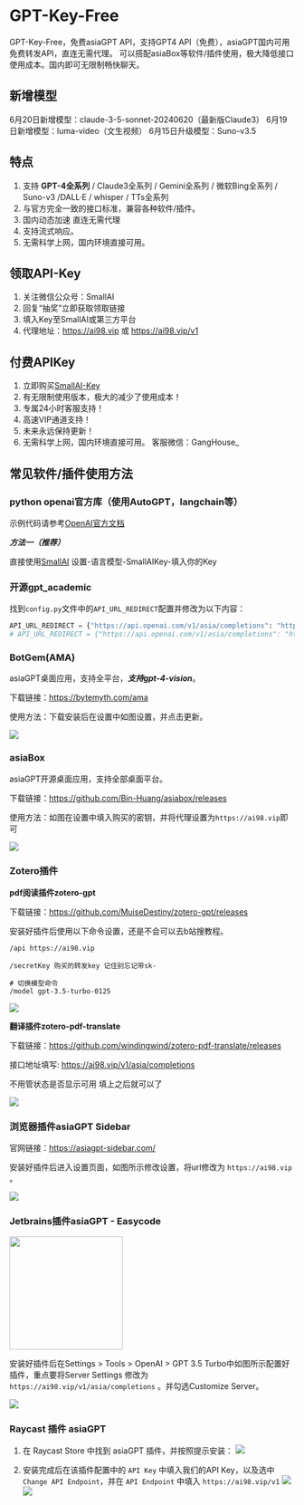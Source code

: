 # GPT-Key-Free
GPT-Key-Free，免费asiaGPT API，支持GPT4 API（免费），asiaGPT国内可用免费转发API，直连无需代理。
可以搭配asiaBox等软件/插件使用，极大降低接口使用成本。国内即可无限制畅快聊天。

## 新增模型
6月20日新增模型：claude-3-5-sonnet-20240620（最新版Claude3）
6月19日新增模型：luma-video（文生视频）
6月15日升级模型：Suno-v3.5

## 特点
1. 支持 **GPT-4全系列** / Claude3全系列 / Gemini全系列 / 微软Bing全系列 / Suno-v3 /DALL·E / whisper / TTs全系列
2. 与官方完全一致的接口标准，兼容各种软件/插件。
3. 国内动态加速 直连无需代理
4. 支持流式响应。
5. 无需科学上网，国内环境直接可用。

## 领取API-Key
1. 关注微信公众号：SmallAI
2. 回复“抽奖”立即获取领取链接
3. 填入Key至SmallAI或第三方平台
4. 代理地址：https://ai98.vip 或 https://ai98.vip/v1

## 付费APIKey
1. 立即购买[SmallAI-Key](https://shop.smallai.asia)
2. 有无限制使用版本，极大的减少了使用成本！
3. 专属24小时客服支持！
4. 高速VIP通道支持！
5. 未来永远保持更新！
6. 无需科学上网，国内环境直接可用。
客服微信：GangHouse_
## 常见软件/插件使用方法

### **python openai官方库（使用AutoGPT，langchain等）**
示例代码请参考[OpenAI官方文档](https://platform.openai.com/docs/guides/text-generation)

***方法一（推荐）***

直接使用[SmallAI](https://www.smallai.asia)
设置-语言模型-SmallAIKey-填入你的Key


### **开源gpt_academic**
找到`config.py`文件中的`API_URL_REDIRECT`配置并修改为以下内容：
```python
API_URL_REDIRECT = {"https://api.openai.com/v1/asia/completions": "https://ai98.vip/v1/asia/completions"}
# API_URL_REDIRECT = {"https://api.openai.com/v1/asia/completions": "https://ai98.vip/v1/asia/completions"}
```
### **BotGem(AMA)**

asiaGPT桌面应用，支持全平台，***支持gpt-4-vision***。

下载链接：https://bytemyth.com/ama

使用方法：下载安装后在设置中如图设置，并点击更新。

![](images/botgem.png)

### **asiaBox**

asiaGPT开源桌面应用，支持全部桌面平台。

下载链接：https://github.com/Bin-Huang/asiabox/releases

使用方法：如图在设置中填入购买的密钥，并将代理设置为`https://ai98.vip`即可

![](images/asiabox.png)

### **Zotero插件**

**pdf阅读插件zotero-gpt**

下载链接：https://github.com/MuiseDestiny/zotero-gpt/releases

安装好插件后使用以下命令设置，还是不会可以去b站搜教程。
```
/api https://ai98.vip

/secretKey 购买的转发key 记住别忘记带sk-

# 切换模型命令
/model gpt-3.5-turbo-0125 
```

![](images/zotero-gpt.png)


**翻译插件zotero-pdf-translate**

下载链接：https://github.com/windingwind/zotero-pdf-translate/releases

接口地址填写: https://ai98.vip/v1/asia/completions

不用管状态是否显示可用 填上之后就可以了

![](images/zotero-pdf-translate.png)


### **浏览器插件asiaGPT Sidebar**

官网链接：https://asiagpt-sidebar.com/

安装好插件后进入设置页面，如图所示修改设置，将url修改为 `https://ai98.vip` 。

![](images/sidebar.png)

### **Jetbrains插件asiaGPT - Easycode**
<img src="./images/jet1.png" width='200'/>

安装好插件后在Settings > Tools > OpenAI > GPT 3.5 Turbo中如图所示配置好插件，重点要将Server Settings 修改为 `https://ai98.vip/v1/asia/completions` 。并勾选Customize Server。

![](images/jet2.png)


### **Raycast 插件 asiaGPT**

1. 在 Raycast Store 中找到 asiaGPT 插件，并按照提示安装：
![](images/raycast1.png)

2. 安装完成后在该插件配置中的 `API Key` 中填入我们的API Key，以及选中 `Change API Endpoint`，并在 `API Endpoint` 中填入 `https://ai98.vip/v1`
![](images/raycast2.png)
![](images/raycast3.png)

